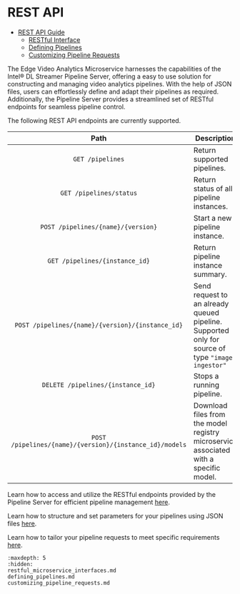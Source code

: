 # REST API

* [REST API Guide](#rest-api-guide)
    - [RESTful Interface](#restful-interface)
    - [Defining Pipelines](#customizing-pipeline-requests)
    - [Customizing Pipeline Requests](#pipeline-customization-and-management)

The Edge Video Analytics Microservice harnesses the capabilities of the Intel® DL Streamer Pipeline Server, offering a easy to use solution for constructing and managing video analytics pipelines. With the help of JSON files, users can effortlessly define and adapt their pipelines as required. Additionally, the Pipeline Server provides a streamlined set of RESTful endpoints for seamless pipeline control.

The following REST API endpoints are currently supported.

|      Path           |                                 Description                     |
| :-----------------: | ----------------------------------------------------------------|
| `GET /pipelines`                            | Return supported pipelines.             |
| `GET /pipelines/status`                     | Return status of all pipeline instances.|
| `POST /pipelines/{name}/{version}`          | Start a new pipeline instance.          |
| `GET /pipelines/{instance_id}`              | Return pipeline instance summary.       |
| `POST /pipelines/{name}/{version}/{instance_id}`  | Send request to an already queued pipeline. Supported only for source of type `"image-ingestor"`       |
| `DELETE /pipelines/{instance_id}`           | Stops a running pipeline.               |
| `POST /pipelines/{name}/{version}/{instance_id}/models`     | Download files from the model registry microservice associated with a specific model.               |

Learn how to access and utilize the RESTful endpoints provided by the Pipeline Server for efficient pipeline management [here](./restful_microservice_interfaces.md).

Learn how to structure and set parameters for your pipelines using JSON files [here](./defining_pipelines.md).

Learn how to tailor your pipeline requests to meet specific requirements [here](./customizing_pipeline_requests.md).

```{toctree}
:maxdepth: 5
:hidden:
restful_microservice_interfaces.md
defining_pipelines.md
customizing_pipeline_requests.md
```
   